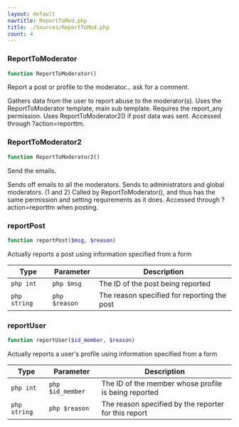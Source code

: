 ```yaml
---
layout: default
navtitle: ReportToMod.php
title: ./Sources/ReportToMod.php
count: 4
---
```


### ReportToModerator

```php
function ReportToModerator()
```
Report a post or profile to the moderator... ask for a comment.

Gathers data from the user to report abuse to the moderator(s).
Uses the ReportToModerator template, main sub template.
Requires the report_any permission.
Uses ReportToModerator2() if post data was sent.
Accessed through ?action=reporttm.

### ReportToModerator2

```php
function ReportToModerator2()
```
Send the emails.

Sends off emails to all the moderators.
Sends to administrators and global moderators. (1 and 2)
Called by ReportToModerator(), and thus has the same permission and setting requirements as it does.
Accessed through ?action=reporttm when posting.

### reportPost

```php
function reportPost($msg, $reason)
```
Actually reports a post using information specified from a form



Type|Parameter|Description
---|---|---
```php int```|```php $msg```|The ID of the post being reported
```php string```|```php $reason```|The reason specified for reporting the post

### reportUser

```php
function reportUser($id_member, $reason)
```
Actually reports a user's profile using information specified from a form



Type|Parameter|Description
---|---|---
```php int```|```php $id_member```|The ID of the member whose profile is being reported
```php string```|```php $reason```|The reason specified by the reporter for this report

